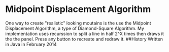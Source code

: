 Midpoint Displacement Algorithm
===============================
One way to create "realistic" looking moutains is the use the Midpoint Displacement Algorithm, a type of Diamond-Square Algorithm. My implementation uses recurssion to split a line in half 2^X times then draws it the the panel. Press any button to recreate and redraw it.
##History
Written in Java in February 2014